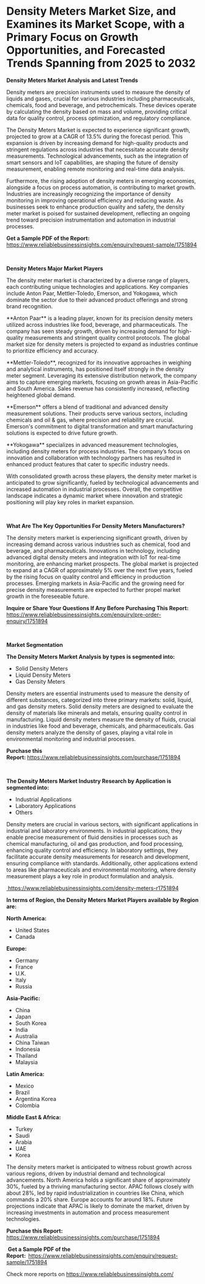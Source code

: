 <p><h1>Density Meters Market Size, and Examines its Market Scope, with a Primary Focus on Growth Opportunities, and Forecasted Trends Spanning from 2025 to 2032</h1></p><p><strong>Density Meters Market Analysis and Latest Trends</strong></p>
<p><p>Density meters are precision instruments used to measure the density of liquids and gases, crucial for various industries including pharmaceuticals, chemicals, food and beverage, and petrochemicals. These devices operate by calculating the density based on mass and volume, providing critical data for quality control, process optimization, and regulatory compliance.</p><p>The Density Meters Market is expected to experience significant growth, projected to grow at a CAGR of 13.5% during the forecast period. This expansion is driven by increasing demand for high-quality products and stringent regulations across industries that necessitate accurate density measurements. Technological advancements, such as the integration of smart sensors and IoT capabilities, are shaping the future of density measurement, enabling remote monitoring and real-time data analysis.</p><p>Furthermore, the rising adoption of density meters in emerging economies, alongside a focus on process automation, is contributing to market growth. Industries are increasingly recognizing the importance of density monitoring in improving operational efficiency and reducing waste. As businesses seek to enhance production quality and safety, the density meter market is poised for sustained development, reflecting an ongoing trend toward precision instrumentation and automation in industrial processes.</p></p>
<p><strong>Get a Sample PDF of the Report:&nbsp;</strong> <a href="https://www.reliablebusinessinsights.com/enquiry/request-sample/1751894?utm_campaign=2650&utm_medium=2&utm_source=Github&utm_content=ia&utm_term=22022025&utm_id=density-meters">https://www.reliablebusinessinsights.com/enquiry/request-sample/1751894</a></p>
<p>&nbsp;</p>
<p><strong>Density Meters Major Market Players</strong></p>
<p><p>The density meter market is characterized by a diverse range of players, each contributing unique technologies and applications. Key companies include Anton Paar, Mettler-Toledo, Emerson, and Yokogawa, which dominate the sector due to their advanced product offerings and strong brand recognition.</p><p>**Anton Paar** is a leading player, known for its precision density meters utilized across industries like food, beverage, and pharmaceuticals. The company has seen steady growth, driven by increasing demand for high-quality measurements and stringent quality control protocols. The global market size for density meters is projected to expand as industries continue to prioritize efficiency and accuracy.</p><p>**Mettler-Toledo**, recognized for its innovative approaches in weighing and analytical instruments, has positioned itself strongly in the density meter segment. Leveraging its extensive distribution network, the company aims to capture emerging markets, focusing on growth areas in Asia-Pacific and South America. Sales revenue has consistently increased, reflecting heightened global demand.</p><p>**Emerson** offers a blend of traditional and advanced density measurement solutions. Their products serve various sectors, including chemicals and oil & gas, where precision and reliability are crucial. Emerson's commitment to digital transformation and smart manufacturing solutions is expected to drive future growth.</p><p>**Yokogawa** specializes in advanced measurement technologies, including density meters for process industries. The company’s focus on innovation and collaboration with technology partners has resulted in enhanced product features that cater to specific industry needs.</p><p>With consolidated growth across these players, the density meter market is anticipated to grow significantly, fueled by technological advancements and increased automation in industrial processes. Overall, the competitive landscape indicates a dynamic market where innovation and strategic positioning will play key roles in market expansion.</p></p>
<p>&nbsp;</p>
<p><strong>What Are The Key Opportunities For Density Meters Manufacturers?</strong></p>
<p><p>The density meters market is experiencing significant growth, driven by increasing demand across various industries such as chemical, food and beverage, and pharmaceuticals. Innovations in technology, including advanced digital density meters and integration with IoT for real-time monitoring, are enhancing market prospects. The global market is projected to expand at a CAGR of approximately 5% over the next five years, fueled by the rising focus on quality control and efficiency in production processes. Emerging markets in Asia-Pacific and the growing need for precise density measurements are expected to further propel market growth in the foreseeable future.</p></p>
<p><strong>Inquire or Share Your Questions If Any Before Purchasing This Report:</strong> <a href="https://www.reliablebusinessinsights.com/enquiry/pre-order-enquiry/1751894?utm_campaign=2650&utm_medium=2&utm_source=Github&utm_content=ia&utm_term=22022025&utm_id=density-meters">https://www.reliablebusinessinsights.com/enquiry/pre-order-enquiry/1751894</a></p>
<p>&nbsp;</p>
<p><strong>Market Segmentation</strong></p>
<p><strong>The Density Meters Market Analysis by types is segmented into:</strong></p>
<p><ul><li>Solid Density Meters</li><li>Liquid Density Meters</li><li>Gas Density Meters</li></ul></p>
<p><p>Density meters are essential instruments used to measure the density of different substances, categorized into three primary markets: solid, liquid, and gas density meters. Solid density meters are designed to evaluate the density of materials like minerals and metals, ensuring quality control in manufacturing. Liquid density meters measure the density of fluids, crucial in industries like food and beverage, chemicals, and pharmaceuticals. Gas density meters analyze the density of gases, playing a vital role in environmental monitoring and industrial processes.</p></p>
<p><strong>Purchase this Report:&nbsp;</strong><a href="https://www.reliablebusinessinsights.com/purchase/1751894?utm_campaign=2650&utm_medium=2&utm_source=Github&utm_content=ia&utm_term=22022025&utm_id=density-meters">https://www.reliablebusinessinsights.com/purchase/1751894</a></p>
<p>&nbsp;</p>
<p><strong>The Density Meters Market Industry Research by Application is segmented into:</strong></p>
<p><ul><li>Industrial Applications</li><li>Laboratory Applications</li><li>Others</li></ul></p>
<p><p>Density meters are crucial in various sectors, with significant applications in industrial and laboratory environments. In industrial applications, they enable precise measurement of fluid densities in processes such as chemical manufacturing, oil and gas production, and food processing, enhancing quality control and efficiency. In laboratory settings, they facilitate accurate density measurements for research and development, ensuring compliance with standards. Additionally, other applications extend to areas like pharmaceuticals and environmental monitoring, where density measurement plays a key role in product formulation and analysis.</p></p>
<p><a href="https://www.reliablebusinessinsights.com/density-meters-r1751894?utm_campaign=2650&utm_medium=2&utm_source=Github&utm_content=ia&utm_term=22022025&utm_id=density-meters">&nbsp;https://www.reliablebusinessinsights.com/density-meters-r1751894</a></p>
<p><strong>In terms of Region, the Density Meters Market Players available by Region are:</strong></p>
<p>
    <p> <strong> North America: </strong>
        <ul>
            <li>United States</li>
            <li>Canada</li>
        </ul>
        </p> 
    <p> <strong> Europe: </strong>
        <ul>
            <li>Germany</li>
            <li>France</li>
            <li>U.K.</li>
            <li>Italy</li>
            <li>Russia</li>
        </ul>
        </p> 
    <p> <strong> Asia-Pacific: </strong>
        <ul>
            <li>China</li>
            <li>Japan</li>
            <li>South Korea</li>
            <li>India</li>
            <li>Australia</li>
            <li>China Taiwan</li>
            <li>Indonesia</li>
            <li>Thailand</li>
            <li>Malaysia</li>
        </ul>
        </p> 
    <p> <strong> Latin America: </strong>
        <ul>
            <li>Mexico</li>
            <li>Brazil</li>
            <li>Argentina Korea</li>
            <li>Colombia</li>
        </ul>
        </p> 
    <p> <strong> Middle East & Africa: </strong>
        <ul>
            <li>Turkey</li>
            <li>Saudi</li>
            <li>Arabia</li>
            <li>UAE</li>
            <li>Korea</li>
        </ul>
    </p>
    </p>
<p><p>The density meters market is anticipated to witness robust growth across various regions, driven by industrial demand and technological advancements. North America holds a significant share of approximately 30%, fueled by a thriving manufacturing sector. APAC follows closely with about 28%, led by rapid industrialization in countries like China, which commands a 20% share. Europe accounts for around 18%. Future projections indicate that APAC is likely to dominate the market, driven by increasing investments in automation and process measurement technologies.</p></p>
<p><strong>Purchase this Report: </strong><a href="https://www.reliablebusinessinsights.com/purchase/1751894?utm_campaign=2650&utm_medium=2&utm_source=Github&utm_content=ia&utm_term=22022025&utm_id=density-meters">https://www.reliablebusinessinsights.com/purchase/1751894</a></p>
<p>&nbsp;<strong>Get a Sample PDF of the Report:&nbsp;&nbsp;</strong><a href="https://www.reliablebusinessinsights.com/enquiry/request-sample/1751894?utm_campaign=2650&utm_medium=2&utm_source=Github&utm_content=ia&utm_term=22022025&utm_id=density-meters">https://www.reliablebusinessinsights.com/enquiry/request-sample/1751894</a></p>
<p><strong></strong></p>
<p>Check more reports on <a href="https://www.reliablebusinessinsights.com/?utm_campaign=2650&utm_medium=2&utm_source=Github&utm_content=ia&utm_term=22022025&utm_id=density-meters">https://www.reliablebusinessinsights.com/</a></p>